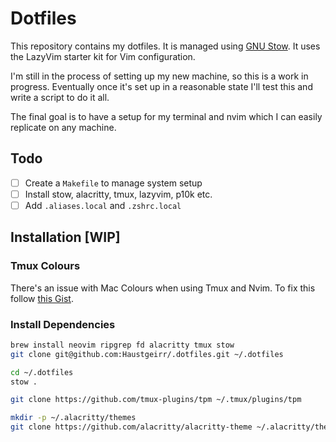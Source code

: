 # Dotfiles

This repository contains my dotfiles. It is managed using [GNU Stow](https://www.gnu.org/software/stow/).
It uses the LazyVim starter kit for Vim configuration.

I'm still in the process of setting up my new machine, so this is a work in progress.
Eventually once it's set up in a reasonable state I'll test this and write a script to do it all.

The final goal is to have a setup for my terminal and nvim which I can easily replicate on any machine.

## Todo

- [ ] Create a `Makefile` to manage system setup
- [ ] Install stow, alacritty, tmux, lazyvim, p10k etc.
- [ ] Add `.aliases.local` and `.zshrc.local`

## Installation [WIP]

### Tmux Colours

There's an issue with Mac Colours when using Tmux and Nvim. To fix this follow [this Gist](https://gist.github.com/bbqtd/a4ac060d6f6b9ea6fe3aabe735aa9d95).

### Install Dependencies

```bash
brew install neovim ripgrep fd alacritty tmux stow
git clone git@github.com:Haustgeirr/.dotfiles.git ~/.dotfiles

cd ~/.dotfiles
stow .

git clone https://github.com/tmux-plugins/tpm ~/.tmux/plugins/tpm

mkdir -p ~/.alacritty/themes
git clone https://github.com/alacritty/alacritty-theme ~/.alacritty/themes
```

